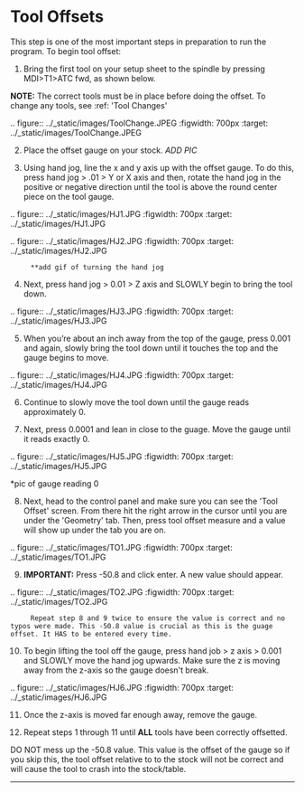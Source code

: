 Tool Offsets
==========

This step is one of the most important steps in preparation to run the program. To begin tool offset:

1. Bring the first tool on your setup sheet to the spindle by pressing MDI>T1>ATC fwd, as shown below. 

**NOTE:** The correct tools must be in place before doing the offset. To change any tools, see :ref: 'Tool Changes'

.. figure:: ../_static/images/ToolChange.JPEG
            :figwidth: 700px
            :target: ../_static/images/ToolChange.JPEG

2. Place the offset gauge on your stock. *ADD PIC*

3. Using hand jog, line the x and y axis up with the offset gauge. To do this, press hand jog > .01 > Y or X axis and then, rotate the hand jog in the positive or negative direction until the tool is above the round center piece on the tool gauge.

.. figure:: ../_static/images/HJ1.JPG
            :figwidth: 700px
            :target: ../_static/images/HJ1.JPG

.. figure:: ../_static/images/HJ2.JPG
            :figwidth: 700px
            :target: ../_static/images/HJ2.JPG

         **add gif of turning the hand jog

4. Next, press hand jog > 0.01 > Z axis and SLOWLY begin to bring the tool down.

.. figure:: ../_static/images/HJ3.JPG
            :figwidth: 700px
            :target: ../_static/images/HJ3.JPG

5. When you’re about an inch away from the top of the gauge, press 0.001 and again, slowly bring the tool down until it touches the top and the gauge begins to move. 

.. figure:: ../_static/images/HJ4.JPG
            :figwidth: 700px
            :target: ../_static/images/HJ4.JPG

6. Continue to slowly move the tool down until the gauge reads approximately 0.

7. Next, press 0.0001 and lean in close to the guage. Move the gauge until it reads exactly 0.

.. figure:: ../_static/images/HJ5.JPG
            :figwidth: 700px
            :target: ../_static/images/HJ5.JPG

*pic of gauge reading 0

8. Next, head to the control panel and make sure you can see the 'Tool Offset' screen. From there hit the right arrow in the cursor until you are under the 'Geometry' tab. Then, press tool offset measure and a value will show up under the tab you are on.

.. figure:: ../_static/images/TO1.JPG
            :figwidth: 700px
            :target: ../_static/images/TO1.JPG
         
9. **IMPORTANT:** Press -50.8 and click enter. A new value should appear. 

.. figure:: ../_static/images/TO2.JPG
            :figwidth: 700px
            :target: ../_static/images/TO2.JPG
            
         Repeat step 8 and 9 twice to ensure the value is correct and no typos were made. This -50.8 value is crucial as this is the guage offset. It HAS to be entered every time.

10. To begin lifting the tool off the gauge, press hand job > z axis > 0.001 and SLOWLY move the hand jog upwards. Make sure the z is moving away from the z-axis so the gauge doesn't break. 

.. figure:: ../_static/images/HJ6.JPG
            :figwidth: 700px
            :target: ../_static/images/HJ6.JPG

11. Once the z-axis is moved far enough away, remove the gauge.

12. Repeat steps 1 through 11 until **ALL** tools have been correctly offsetted. 

DO NOT mess up the -50.8 value. This value is the offset of the gauge so if you skip this, the tool offset relative to to the stock will not be correct and will cause the tool to crash into the stock/table.

---